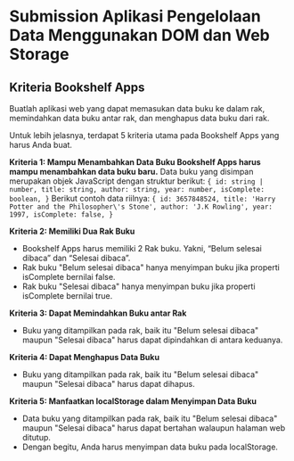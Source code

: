 # Submission Aplikasi Pengelolaan Data Menggunakan DOM dan Web Storage

## Kriteria Bookshelf Apps

Buatlah aplikasi web yang dapat memasukan data buku ke dalam rak, memindahkan data buku antar rak, dan menghapus data buku dari rak.

Untuk lebih jelasnya, terdapat 5 kriteria utama pada Bookshelf Apps yang harus Anda buat.

**Kriteria 1: Mampu Menambahkan Data Buku
Bookshelf Apps harus mampu menambahkan data buku baru.**
Data buku yang disimpan merupakan objek JavaScript dengan struktur berikut:
`{
  id: string | number,
  title: string,
  author: string,
  year: number,
  isComplete: boolean,
}`
Berikut contoh data riilnya:
`{
  id: 3657848524,
  title: 'Harry Potter and the Philosopher\'s Stone',
  author: 'J.K Rowling',
  year: 1997,
  isComplete: false,
}`

**Kriteria 2: Memiliki Dua Rak Buku**

- Bookshelf Apps harus memiliki 2 Rak buku. Yakni, “Belum selesai dibaca” dan “Selesai dibaca”.
- Rak buku "Belum selesai dibaca" hanya menyimpan buku jika properti isComplete bernilai false.
- Rak buku "Selesai dibaca" hanya menyimpan buku jika properti isComplete bernilai true.

**Kriteria 3: Dapat Memindahkan Buku antar Rak**

- Buku yang ditampilkan pada rak, baik itu "Belum selesai dibaca" maupun "Selesai dibaca" harus dapat dipindahkan di antara keduanya.

**Kriteria 4: Dapat Menghapus Data Buku**

- Buku yang ditampilkan pada rak, baik itu "Belum selesai dibaca" maupun "Selesai dibaca" harus dapat dihapus.

**Kriteria 5: Manfaatkan localStorage dalam Menyimpan Data Buku**

- Data buku yang ditampilkan pada rak, baik itu "Belum selesai dibaca" maupun "Selesai dibaca" harus dapat bertahan walaupun halaman web ditutup.
- Dengan begitu, Anda harus menyimpan data buku pada localStorage.
